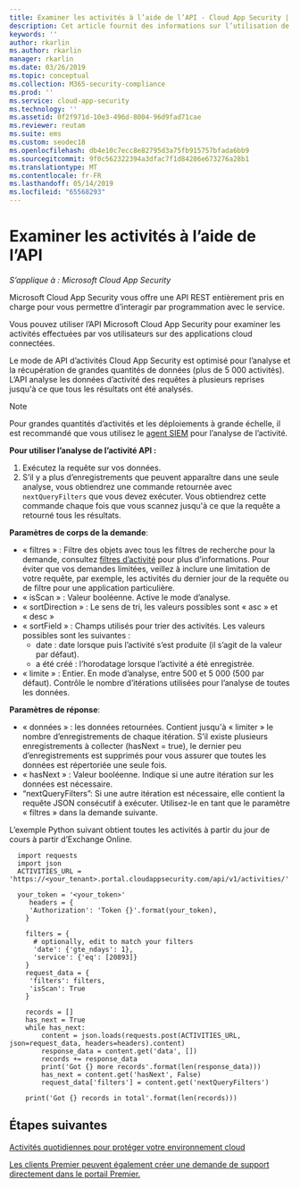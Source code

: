 ```yaml
---
title: Examiner les activités à l’aide de l’API - Cloud App Security | Microsoft Docs
description: Cet article fournit des informations sur l’utilisation de l’API pour examiner les activités utilisateur dans Cloud App Security.
keywords: ''
author: rkarlin
ms.author: rkarlin
manager: rkarlin
ms.date: 03/26/2019
ms.topic: conceptual
ms.collection: M365-security-compliance
ms.prod: ''
ms.service: cloud-app-security
ms.technology: ''
ms.assetid: 0f2f971d-10e3-496d-8004-96d9fad71cae
ms.reviewer: reutam
ms.suite: ems
ms.custom: seodec18
ms.openlocfilehash: db4e10c7ecc8e82795d3a75fb915757bfada6bb9
ms.sourcegitcommit: 9f0c562322394a3dfac7f1d84286e673276a28b1
ms.translationtype: MT
ms.contentlocale: fr-FR
ms.lasthandoff: 05/14/2019
ms.locfileid: "65568293"
---
```

# <a name="investigate-activities-using-the-api"></a>Examiner les activités à l’aide de l’API

*S’applique à : Microsoft Cloud App Security*

Microsoft Cloud App Security vous offre une API REST entièrement pris en charge pour vous permettre d’interagir par programmation avec le service.

Vous pouvez utiliser l’API Microsoft Cloud App Security pour examiner les activités effectuées par vos utilisateurs sur des applications cloud connectées. 

Le mode de API d’activités Cloud App Security est optimisé pour l’analyse et la récupération de grandes quantités de données (plus de 5 000 activités). L’API analyse les données d’activité des requêtes à plusieurs reprises jusqu'à ce que tous les résultats ont été analysés. 

> [!NOTE] 
> Pour grandes quantités d’activités et les déploiements à grande échelle, il est recommandé que vous utilisez le [agent SIEM](siem.md) pour l’analyse de l’activité.

**Pour utiliser l’analyse de l’activité API :**

1. Exécutez la requête sur vos données.
1. S’il y a plus d’enregistrements que peuvent apparaître dans une seule analyse, vous obtiendrez une commande retournée avec `nextQueryFilters` que vous devez exécuter. Vous obtiendrez cette commande chaque fois que vous scannez jusqu'à ce que la requête a retourné tous les résultats.
 
 
**Paramètres de corps de la demande**:
- « filtres » : Filtre des objets avec tous les filtres de recherche pour la demande, consultez [filtres d’activité](activity-filters.md) pour plus d’informations. Pour éviter que vos demandes limitées, veillez à inclure une limitation de votre requête, par exemple, les activités du dernier jour de la requête ou de filtre pour une application particulière.
- « isScan » : Valeur booléenne. Active le mode d’analyse.
- « sortDirection » : Le sens de tri, les valeurs possibles sont « asc » et « desc » 
- « sortField » : Champs utilisés pour trier des activités. Les valeurs possibles sont les suivantes : 
    - date : date lorsque puis l’activité s’est produite (il s’agit de la valeur par défaut).
    - a été créé : l’horodatage lorsque l’activité a été enregistrée.
- « limite » : Entier. En mode d’analyse, entre 500 et 5 000 (500 par défaut). Contrôle le nombre d’itérations utilisées pour l’analyse de toutes les données. 

**Paramètres de réponse**:
- « données » : les données retournées. Contient jusqu'à « limiter » le nombre d’enregistrements de chaque itération. S’il existe plusieurs enregistrements à collecter (hasNext = true), le dernier peu d’enregistrements est supprimés pour vous assurer que toutes les données est répertoriée une seule fois.
- « hasNext » : Valeur booléenne. Indique si une autre itération sur les données est nécessaire.
- “nextQueryFilters”: Si une autre itération est nécessaire, elle contient la requête JSON consécutif à exécuter. Utilisez-le en tant que le paramètre « filtres » dans la demande suivante.

L’exemple Python suivant obtient toutes les activités à partir du jour de cours à partir d’Exchange Online.

      import requests
      import json
      ACTIVITIES_URL = 'https://<your_tenant>.portal.cloudappsecurity.com/api/v1/activities/'
    
      your_token = '<your_token>'
         headers = {
         'Authorization': 'Token {}'.format(your_token),
        }
    
        filters = {
          # optionally, edit to match your filters
          'date': {'gte_ndays': 1},
          'service': {'eq': [20893]}
        }
        request_data = {
         'filters': filters,
         'isScan': True
        }
        
        records = []
        has_next = True
        while has_next:
            content = json.loads(requests.post(ACTIVITIES_URL, json=request_data, headers=headers).content)
            response_data = content.get('data', [])
            records += response_data
            print('Got {} more records'.format(len(response_data)))
            has_next = content.get('hasNext', False)
            request_data['filters'] = content.get('nextQueryFilters')
        
        print('Got {} records in total'.format(len(records)))
        
 
## <a name="next-steps"></a>Étapes suivantes
[Activités quotidiennes pour protéger votre environnement cloud](daily-activities-to-protect-your-cloud-environment.md)   

[Les clients Premier peuvent également créer une demande de support directement dans le portail Premier.](https://premier.microsoft.com/)  
  
